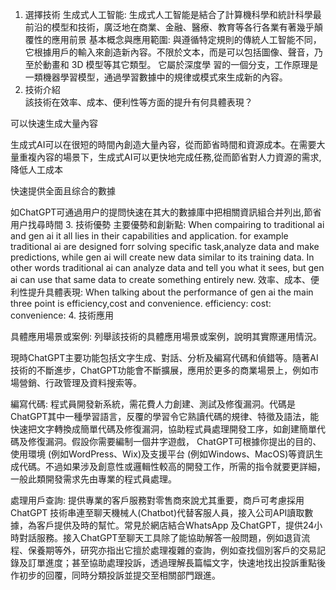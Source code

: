 1. 選擇技術
生成式人工智能:
生成式人工智能是結合了計算機科學和統計科學最前沿的模型和技術，廣泛地在商業、金融、醫療、教育等各行各業有著幾乎顛覆性的應用前景
基本概念與應用範圍:
與遵循特定規則的傳統人工智能不同，它根據用戶的輸入來創造新內容。不限於文本，而是可以包括圖像、聲音，乃至於動畫和 3D 模型等其它類型。 它屬於深度學
習的一個分支，工作原理是一類機器學習模型，通過學習數據中的規律或模式來生成新的內容。
2. 技術介紹   
該技術在效率、成本、便利性等方面的提升有何具體表現？

可以快速生成大量內容

生成式AI可以在很短的時間內創造大量內容，從而節省時間和資源成本。在需要大量重複內容的場景下，生成式AI可以更快地完成任務,從而節省對人力資源的需求,降低人工成本

快速提供全面且综合的數據

如ChatGPT可通過用户的提問快速在其大的數據庫中把相關資訊組合并列出,節省用户找尋時間
3. 技術優勢
主要優勢和創新點:
When compairing to traditional ai and gen ai it all lies in their capabilities and application.
for example traditional ai are designed forr solving specific task,analyze data and make predictions,
while gen ai will create new data similar to its training data.
In other words traditional ai can analyze data and tell you what it sees, but gen ai can use that same data to create 
something entirely new.
效率、成本、便利性提升具體表現:
When talking about the performance of gen ai the main three point is efficiency,cost and convenience.
efficiency:
cost:
convenience:
4. 技術應用

具體應用場景或案例:
列舉該技術的具體應用場景或案例，說明其實際運用情況。

現時ChatGPT主要功能包括文字生成、對話、分析及編寫代碼和偵錯等。隨著AI技術的不斷進步，ChatGPT功能會不斷擴展，應用於更多的商業場景上，例如市場營銷、行政管理及資料搜索等。

編寫代碼:
程式員開發新系統，需花費人力創建、測試及修復漏洞。代碼是ChatGPT其中一種學習語言，反覆的學習令它熟讀代碼的規律、特徵及語法，能快速把文字轉換成簡單代碼及修復漏洞，協助程式員處理開發工序，如創建簡單代碼及修復漏洞。假設你需要編制一個井字遊戲， ChatGPT可根據你提出的目的、使用環境 (例如WordPress、Wix)及支援平台 (例如Windows、MacOS)等資訊生成代碼。不過如果涉及創意性或邏輯性較高的開發工作，所需的指令就要更詳細，一般此類開發需求先由專業的程式員處理。

處理用戶查詢:
提供專業的客戶服務對零售商來說尤其重要，商戶可考慮採用ChatGPT 技術串連至聊天機械人(Chatbot)代替客服人員，接入公司API讀取數據，為客戶提供及時的幫忙。常見於網店結合WhatsApp 及ChatGPT，提供24小時對話服務。接入ChatGPT至聊天工具除了能協助解答一般問題，例如退貨流程、保養期等外，研究亦指出它擅於處理複雜的查詢，例如查找個別客戶的交易記錄及訂單進度；甚至協助處理投訴，透過理解長篇幅文字，快速地找出投訴重點後作初步的回覆，同時分類投訴並提交至相關部門跟進。
